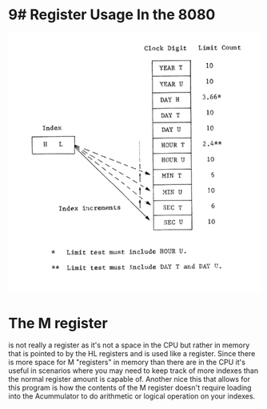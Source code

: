 # 9# Register Usage In the 8080



![](/Screenshot%202024-10-22%20at%207.35.05%20AM.png)

# The M register
is not really a register as it's not a space in the CPU but rather in memory that is pointed to by the HL registers and is used like a register. Since there is more space for M "registers" in memory than there are in the CPU it's useful in scenarios where you may need to keep track of more indexes than the normal register amount is capable of. Another nice this that allows for this program is how the contents of the M register doesn't require loading into the Acummulator to do arithmetic or logical operation on your indexes.

